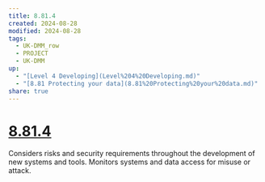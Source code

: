 ```yaml
---
title: 8.81.4
created: 2024-08-28
modified: 2024-08-28
tags:
  - UK-DMM_row
  - PROJECT
  - UK-DMM
up:
  - "[Level 4 Developing](Level%204%20Developing.md)"
  - "[8.81 Protecting your data](8.81%20Protecting%20your%20data.md)"
share: true
---
```

# [8.81.4](8.81.4.md)

Considers risks and security requirements throughout the development of new systems and tools. Monitors systems and data access for misuse or attack.
